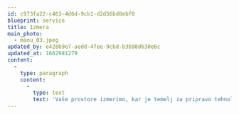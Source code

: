 ```yaml
---
id: c973fa22-c463-4d6d-9cb1-d2d56bd0ebf0
blueprint: service
title: Izmera
main_photo:
  - manu_03.jpeg
updated_by: e428b9e7-aedd-47ee-9cbd-b3b98d630e6c
updated_at: 1662981279
content:
  -
    type: paragraph
    content:
      -
        type: text
        text: 'Vaše prostore izmerimo, kar je temelj za pripravo tehnološke dokumentacije.'
---
```

